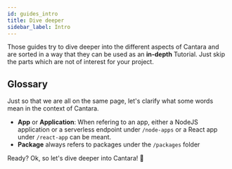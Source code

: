 ```yaml
---
id: guides_intro
title: Dive deeper
sidebar_label: Intro
---
```


Those guides try to dive deeper into the different aspects of Cantara and are sorted in a way that they can be used as an **in-depth** Tutorial. Just skip the parts which are not of interest for your project.

## Glossary

Just so that we are all on the same page, let's clarify what some words mean in the context of Cantara.

- **App** or **Application**: When refering to an app, either a NodeJS application or a serverless endpoint under `/node-apps` or a React app under `/react-app` can be meant.
- **Package** always refers to packages under the `/packages` folder

Ready? Ok, so let's dive deeper into Cantara! :dolphin:
